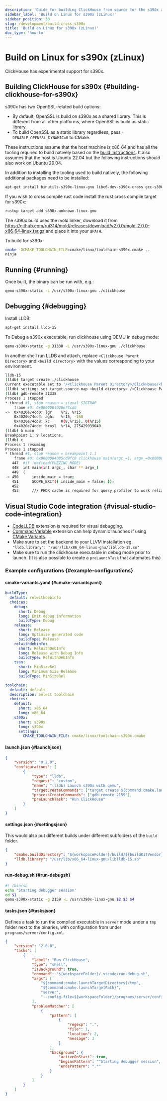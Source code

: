 ```yaml
---
description: 'Guide for building ClickHouse from source for the s390x architecture'
sidebar_label: 'Build on Linux for s390x (zLinux)'
sidebar_position: 30
slug: /development/build-cross-s390x
title: 'Build on Linux for s390x (zLinux)'
doc_type: 'how-to'
---
```


# Build on Linux for s390x (zLinux)

ClickHouse has experimental support for s390x.

## Building ClickHouse for s390x {#building-clickhouse-for-s390x}

s390x has two OpenSSL-related build options:
- By default, OpenSSL is build on s390x as a shared library. This is different from all other platforms, where OpenSSL is build as static library.
- To build OpenSSL as a static library regardless, pass `-DENABLE_OPENSSL_DYNAMIC=0` to CMake.

These instructions assume that the host machine is x86_64 and has all the tooling required to build natively based on the [build instructions](../development/build.md). It also assumes that the host is Ubuntu 22.04 but the following instructions should also work on Ubuntu 20.04.

In addition to installing the tooling used to build natively, the following additional packages need to be installed:

```bash
apt-get install binutils-s390x-linux-gnu libc6-dev-s390x-cross gcc-s390x-linux-gnu binfmt-support qemu-user-static
```

If you wish to cross compile rust code install the rust cross compile target for s390x:

```bash
rustup target add s390x-unknown-linux-gnu
```

The s390x build uses the mold linker, download it from https://github.com/rui314/mold/releases/download/v2.0.0/mold-2.0.0-x86_64-linux.tar.gz
and place it into your `$PATH`.

To build for s390x:

```bash
cmake -DCMAKE_TOOLCHAIN_FILE=cmake/linux/toolchain-s390x.cmake ..
ninja
```

## Running {#running}

Once built, the binary can be run with, e.g.:

```bash
qemu-s390x-static -L /usr/s390x-linux-gnu ./clickhouse
```

## Debugging {#debugging}

Install LLDB:

```bash
apt-get install lldb-15
```

To Debug a s390x executable, run clickhouse using QEMU in debug mode:

```bash
qemu-s390x-static -g 31338 -L /usr/s390x-linux-gnu ./clickhouse
```

In another shell run LLDB and attach, replace `<Clickhouse Parent Directory>` and `<build directory>` with the values corresponding to your environment.

```bash
lldb-15
(lldb) target create ./clickhouse
Current executable set to '/<Clickhouse Parent Directory>/ClickHouse/<build directory>/programs/clickhouse' (s390x).
(lldb) settings set target.source-map <build directory> /<Clickhouse Parent Directory>/ClickHouse
(lldb) gdb-remote 31338
Process 1 stopped
* thread #1, stop reason = signal SIGTRAP
    frame #0: 0x0000004020e74cd0
->  0x4020e74cd0: lgr    %r2, %r15
    0x4020e74cd4: aghi   %r15, -160
    0x4020e74cd8: xc     0(8,%r15), 0(%r15)
    0x4020e74cde: brasl  %r14, 275429939040
(lldb) b main
Breakpoint 1: 9 locations.
(lldb) c
Process 1 resuming
Process 1 stopped
* thread #1, stop reason = breakpoint 1.1
    frame #0: 0x0000004005cd9fc0 clickhouse`main(argc_=1, argv_=0x0000004020e594a8) at main.cpp:450:17
   447  #if !defined(FUZZING_MODE)
   448  int main(int argc_, char ** argv_)
   449  {
-> 450      inside_main = true;
   451      SCOPE_EXIT({ inside_main = false; });
   452
   453      /// PHDR cache is required for query profiler to work reliably
```

## Visual Studio Code integration {#visual-studio-code-integration}

- [CodeLLDB](https://github.com/vadimcn/vscode-lldb) extension is required for visual debugging.
- [Command Variable](https://github.com/rioj7/command-variable) extension can help dynamic launches if using [CMake Variants](https://github.com/microsoft/vscode-cmake-tools/blob/main/docs/variants.md).
- Make sure to set the backend to your LLVM installation eg. `"lldb.library": "/usr/lib/x86_64-linux-gnu/liblldb-15.so"`
- Make sure to run the clickhouse executable in debug mode prior to launch. (It is also possible to create a `preLaunchTask` that automates this)

### Example configurations {#example-configurations}
#### cmake-variants.yaml {#cmake-variantsyaml}
```yaml
buildType:
  default: relwithdebinfo
  choices:
    debug:
      short: Debug
      long: Emit debug information
      buildType: Debug
    release:
      short: Release
      long: Optimize generated code
      buildType: Release
    relwithdebinfo:
      short: RelWithDebInfo
      long: Release with Debug Info
      buildType: RelWithDebInfo
    tsan:
      short: MinSizeRel
      long: Minimum Size Release
      buildType: MinSizeRel

toolchain:
  default: default
  description: Select toolchain
  choices:
    default:
      short: x86_64
      long: x86_64
    s390x:
      short: s390x
      long: s390x
      settings:
        CMAKE_TOOLCHAIN_FILE: cmake/linux/toolchain-s390x.cmake
```

#### launch.json {#launchjson}
```json
{
    "version": "0.2.0",
    "configurations": [
        {
            "type": "lldb",
            "request": "custom",
            "name": "(lldb) Launch s390x with qemu",
            "targetCreateCommands": ["target create ${command:cmake.launchTargetPath}"],
            "processCreateCommands": ["gdb-remote 2159"],
            "preLaunchTask": "Run ClickHouse"
        }
    ]
}
```

#### settings.json {#settingsjson}
This would also put different builds under different subfolders of the `build` folder.
```json
{
    "cmake.buildDirectory": "${workspaceFolder}/build/${buildKitVendor}-${buildKitVersion}-${variant:toolchain}-${variant:buildType}",
    "lldb.library": "/usr/lib/x86_64-linux-gnu/liblldb-15.so"
}
```

#### run-debug.sh {#run-debugsh}
```sh
#! /bin/sh
echo 'Starting debugger session'
cd $1
qemu-s390x-static -g 2159 -L /usr/s390x-linux-gnu $2 $3 $4
```

#### tasks.json {#tasksjson}
Defines a task to run the compiled executable in `server` mode under a `tmp` folder next to the binaries, with configuration from under `programs/server/config.xml`.
```json
{
    "version": "2.0.0",
    "tasks": [
        {
            "label": "Run ClickHouse",
            "type": "shell",
            "isBackground": true,
            "command": "${workspaceFolder}/.vscode/run-debug.sh",
            "args": [
                "${command:cmake.launchTargetDirectory}/tmp",
                "${command:cmake.launchTargetPath}",
                "server",
                "--config-file=${workspaceFolder}/programs/server/config.xml"
            ],
            "problemMatcher": [
                {
                    "pattern": [
                        {
                            "regexp": ".",
                            "file": 1,
                            "location": 2,
                            "message": 3
                        }
                    ],
                    "background": {
                        "activeOnStart": true,
                        "beginsPattern": "^Starting debugger session",
                        "endsPattern": ".*"
                    }
                }
            ]
        }
    ]
}
```
